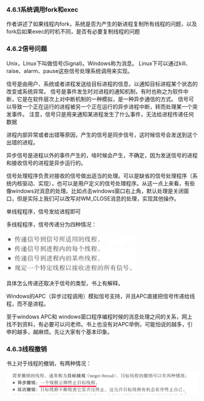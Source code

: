 ### 4.6.1系统调用fork和exec

作者讲述了如果线程内fork，系统是否为产生的新进程复制所有线程的问题，以及fork后如果exec的时机不同，是否有必要复制线程的问题

### 4.6.2信号问题

Unix，Linux下叫做信号(Signal)。Windows称为消息。
Linux下可以通过kill、raise、alarm、pause这些信号处理系统调用来实现。

信号是由用户、系统或者进程发送给目标进程的信息，以通知目标进程某个状态的改变或系统异常。
信号是事件发生时对进程的通知机制，有时也称之为软件中断，它是在软件层次上对中断机制的一种模拟，是一种异步通信的方式。
信号可以导致一个正在运行的进程被另一个正在运行的异步进程中断，转而处理某一个突发事件。
注意，信号只是用来通知某进程发生了什么事件，无法给进程传递任何数据

进程内部异常或者出错等原因，产生的信号是同步信号，这时候信号会发送到这个出错的进程。

异步信号是进程以外的事件产生的，啥时候会产生，不确定，因为发送信号的进程和接收信号的进程是异步运行的。

信号处理程序负责对接收的信号做出适当的处理。可以是缺省的信号处理程序（系统内核驱动、实现），也可以是用户定义的信号处理程序。从这一点上来看，有些像windows对消息的处理。比如点击windows窗口右上角，默认处理是关闭窗口，但是实际上我们可以改写对WM_CLOSE消息的处理，实现其他操作。

单线程程序，信号发给进程即可

多线程程序，信号传递分为四种情况：

![](../../assets/2022-10-19-12-34-54-image.png)

具体怎么传递还取决于信号的类型，书上有解释。

Windows的APC（异步过程调用）模拟信号支持，并且APC直接把信号传递给线程，而不是进程。

 至于windows APC和 windows窗口程序编程时候的消息处理之间的关系，网上找不到资料，有必要可以问老师。书上也没有对APC举例，可能怕说的越多，引申的越多，越麻烦。先让大家有个基本印象。

### 4.6.3线程撤销

书上对于线程的撤销，有两种情况：

![](../../assets/2022-10-19-15-54-14-image.png)
